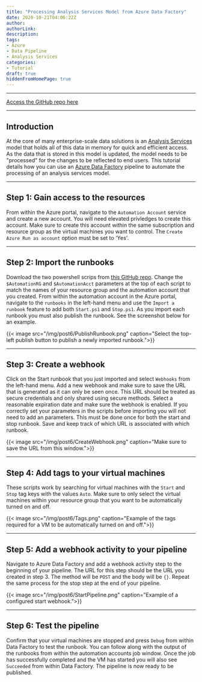 ```yaml
---
title: "Processing Analysis Services Model from Azure Data Factory"
date: 2020-10-21T04:06:22Z
author:
authorLink:
description:
tags:
- Azure
- Data Pipeline
- Analysis Services
categories:
- Tutorial
draft: true
hiddenFromHomePage: true
---
```


***
[Access the GitHub repo here](https://github.com/lmcconnell1665/AnalysisServicesRefresh-AzureDataFactory)

***
## Introduction

At the core of many enterprise-scale data solutions is an [Analysis Services](https://azure.microsoft.com/en-us/services/analysis-services/) model that holds all of this data in memory for quick and efficient access.
As the data that is stored in this model is updated, the model needs to be "processed" for the changes to be reflected to end users.
This tutorial details how you can use an [Azure Data Factory](https://azure.microsoft.com/en-us/services/data-factory/) pipeline to automate the processing of an analysis services model.

***
## Step 1: Gain access to the resources
From within the Azure portal, navigate to the `Automation Account` service and create a new account.
You will need elevated privledges to create this account.
Make sure to create this account within the same subscription and resource group as the virtual machines you want to control.
The `Create Azure Run as account` option must be set to 'Yes'.

***
## Step 2: Import the runbooks
Download the two powershell scrips from [this GitHub repo](https://github.com/lmcconnell1665/AzureVMStartStop).
Change the `$AutomationRG` and `$AutomationAcct` parameters at the top of each script to match the names of your resource group and the automation account that you created.
From within the automation account in the Azure portal, navigate to the `runbooks` in the left-hand menu and use the `Import a runbook` feature to add both `Start.ps1` and `Stop.ps1`.
As you import each runbook you must also publish the runbook. See the screenshot below for an example.

{{< image src="/img/post6/PublishRunbook.png" caption="Select the top-left publish button to publish a newly imported runbook.">}}

***
## Step 3: Create a webhook
Click on the Start runbook that you just imported and select `Webhooks` from the left-hand menu.
Add a new webhook and make sure to save the URL that is generated as it can only be seen once.
This URL should be treated as secure credentials and only shared using secure methods.
Select a reasonable expiration date and make sure the webhook is enabled.
If you correctly set your parameters in the scripts before importing you will not need to add an parameters.
This must be done once for both the start and stop runbook.
Save and keep track of which URL is associated with which runbook.

{{< image src="/img/post6/CreateWebhook.png" caption="Make sure to save the URL from this window.">}}

***
## Step 4: Add tags to your virtual machines
These scripts work by searching for virtual machines with the `Start` and `Stop` tag keys with the values `Auto`.
Make sure to only select the virtual machines within your resource group that you want to be automatically turned on and off.

{{< image src="/img/post6/Tags.png" caption="Example of the tags required for a VM to be automatically turned on and off.">}}

***
## Step 5: Add a webhook activity to your pipeline
Navigate to Azure Data Factory and add a webhook activity step to the beginning of your pipeline.
The URL for this step should be the URL you created in step 3.
The method will be `POST` and the body will be `{}`.
Repeat the same process for the stop step at the end of your pipeline.

{{< image src="/img/post6/StartPipeline.png" caption="Example of a configured start webhook.">}}

***
## Step 6: Test the pipeline
Confirm that your virtual machines are stopped and press `Debug` from within Data Factory to test the runbook.
You can follow along with the output of the runbooks from within the automation accounts job window.
Once the job has successfully completed and the VM has started you will also see `Succeeded` from within Data Factory.
The pipeline is now ready to be published.